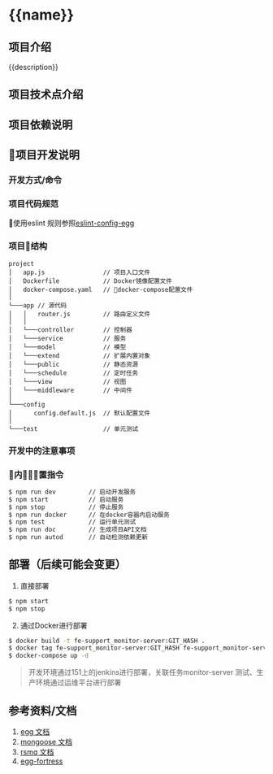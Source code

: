 # {{name}}

## 项目介绍

{{description}}

## 项目技术点介绍


## 项目依赖说明


## 项目开发说明

### 开发方式/命令


### 项目代码规范
使用eslint 规则参照[eslint-config-egg](https://github.com/eggjs/eslint-config-egg)

### 项目结构
```
project
│   app.js                // 项目入口文件
│   Dockerfile            // Docker镜像配置文件    
│   docker-compose.yaml   // docker-compose配置文件
│
└───app // 源代码
│   │   router.js         // 路由定义文件
│   │
│   └───controller        // 控制器
│   └───service           // 服务
│   └───model             // 模型
│   └───extend            // 扩展内置对象
│   └───public            // 静态资源
│   └───schedule          // 定时任务
│   └───view              // 视图
│   └───middleware        // 中间件
│
└───config
│      config.default.js  // 默认配置文件
│
└───test                  // 单元测试
```

### 开发中的注意事项


### 内置指令
``` bash
$ npm run dev         // 启动开发服务
$ npm start           // 启动服务
$ npm stop            // 停止服务
$ npm run docker      // 在docker容器内启动服务
$ npm test            // 运行单元测试
$ npm run doc         // 生成项目API文档
$ npm run autod       // 自动检测依赖更新
```

## 部署（后续可能会变更）
1. 直接部署
```bash
$ npm start
$ npm stop
```

2. 通过Docker进行部署
```bash
$ docker build -t fe-support_monitor-server:GIT_HASH .
$ docker tag fe-support_monitor-server:GIT_HASH fe-support_monitor-server:latest
$ docker-compose up -d
```

> 开发环境通过151上的jenkins进行部署，关联任务monitor-server
> 测试、生产环境通过运维平台进行部署

## 参考资料/文档
1. [egg 文档](https://eggjs.org/zh-cn/intro/)
2. [mongoose 文档](http://mongoosejs.com/docs/api.html)
3. [rsmq 文档](https://github.com/smrchy/rsmq)
4. [egg-fortress](https://www.npmjs.com/package/egg-fortress)
